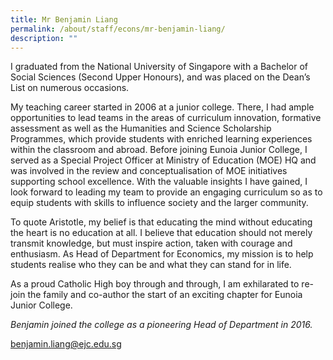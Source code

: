 ```yaml
---
title: Mr Benjamin Liang
permalink: /about/staff/econs/mr-benjamin-liang/
description: ""
---
```

I graduated from the National University of Singapore with a Bachelor of Social Sciences (Second Upper Honours), and was placed on the Dean’s List on numerous occasions.

My teaching career started in 2006 at a junior college. There, I had ample opportunities to lead teams in the areas of curriculum innovation, formative assessment as well as the Humanities and Science Scholarship Programmes, which provide students with enriched learning experiences within the classroom and abroad. Before joining Eunoia Junior College, I served as a Special Project Officer at Ministry of Education (MOE) HQ and was involved in the review and conceptualisation of MOE initiatives supporting school excellence. With the valuable insights I have gained, I look forward to leading my team to provide an engaging curriculum so as to equip students with skills to influence society and the larger community.

To quote Aristotle, my belief is that educating the mind without educating the heart is no education at all. I believe that education should not merely transmit knowledge, but must inspire action, taken with courage and enthusiasm. As Head of Department for Economics, my mission is to help students realise who they can be and what they can stand for in life.

As a proud Catholic High boy through and through, I am exhilarated to re-join the family and co-author the start of an exciting chapter for Eunoia Junior College.

_Benjamin joined the college as a pioneering Head of Department in 2016._

[benjamin.liang@ejc.edu.sg](mailto:benjamin.liang@ejc.edu.sg)